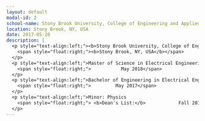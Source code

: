 ```yaml
---
layout: default
modal-id: 2
school-name: Stony Brook University, College of Engineering and Applied Sciences
location: Stony Brook, NY, USA
date: 2017-05-20
description: |
  <p style="text-align:left;"><b>Stony Brook University, College of Engineering and Applied Sciences</b>
    <span style="float:right;"><b>Stony Brook, NY, USA</b></span>
  </p>
  <p style="text-align:left;">Master of Science in Electrical Engineering [GPA: 4.00/4.00]
    <span style="float:right;">           May 2018</span>
  </p>
  <p style="text-align:left;">Bachelor of Engineering in Electrical Engineering (Honors Program) [GPA: 3.85/4.00]
    <span style="float:right;">         May 2017</span>
  </p>
  <p style="text-align:left;">Minor: Physics
    <span style="float:right;"> <b>Dean's List:</b>            Fall 2013 - May 2017</span>
  </p>
---
```

